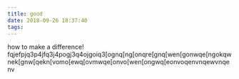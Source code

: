 ```yaml
---
title: good
date: 2018-09-26 18:37:40
tags:
---
```

how to make a difference!
fqjefpjq3p4jfq3j4pogj3q4ojgoiq3[ognq[ng[onqre[gnq[wen[gonwqe[ngokqwnek[gnw[qekn[vomo[ewq[ovmwqe[onvo[wen[ongwq[eonvoqenvnqewvnqenv